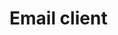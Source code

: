 # Email client

<div style="width:100%;height:100%;padding-bottom:6em;display:flex;justify-content:flex-end;">
  <p style="text-align: center;margin-top:auto;">By Augustinas Jokubauskas 2018</p>
</div>

---

## Document introduction

Email is considered as a medium that provides maximum reach for minimal investment and has served as an essential element of many marketing campaigns across all industries. Especially now, when more people than ever are getting access to internet. As developers we want the email clients to be easy and comfortable to use, but how do we do that?

### Solution

By using ethnomethodology and field work to observe paper mail handling workflow at home to get the insight of human behaviour in dealing with mail. Paper mail can differ from home to home, so we will be observing behaviours to determine, what functionality does our email client require. We will also be using the data collected by Richard Harper and his book "Inside the Smart Home"

---

## Informal requirements report

### The common approach to handling mail at home

Mail arrives at a delivery point

> Our client needs to have an entry point which the emails will be sent to. Always has to be one and all users should have access to it.

Mail is collected and placed to a shared space

> Our client needs a shared space which users have access to and can sort the mail that was directed to the house or to a specific user. Also directed mail can not be open by anyone else than the specified receiver, which means the system needs an authentication system

Mail is sorted and spam is gotten rid of

> Our client should be able to show visual queues for emails, so that obvious spam letter can be gotten rid of and mail can be sorted into relative groups based on importance. Users should also be able to assign letters to other users.

Mail is viewed by the receiver in private

> Our client should allow for separate user accounts which have unique identifications for storing emails, so that privacy is maintained.

---

Mail that does not require immediate action is placed somewhere where it can be dealt with later on

> Our client needs to be able to make reminders about mail and allow users to set dates when to be reminded of the mail

Mail that does not require to be dealt with is put away

> Our client should allow users to move email into long term storage, where it would not interfere with new incoming email

Mail that is unique (birthday, holiday, thank you cards etc. )

> Our client should allow users to create email storage groups for separating email.

---

### Findings by Richard Harper

Small scale survey has shown that women will share up to 57 per cent of the letters addressed to them (this includes all types of letters from personal to direct mail)

> Our client should allow to share email contents between users.

Parents will not only sift out what they believe their children should or should not receive; sometimes they will ensure that their children know that this is being done

> Our client should be able to handle priveleges and permissions, so that some users can view all of the email and send it out to other users

Sharing may be supported in a sequential process with e-mail,when for example, a mother and child take turns with a screen. Alternatively, email can be shared concurrently, with various members of the household having their own screens in various places.

> Our client should be accessible from multiple devices and be able to read different data in parallel.

Imagine a scenario where an organisation using paper-mail recognises that some types of information or product offering should be sent to the household, rather than to some particular person within a household.

> Our client should have a house address, which can accept all incomming mail, that then can be further spread out

---

### Additional improvements

The household can receive a lot of spam mail. And it needs to be dealth with

> Out system should allow users to tag mail senders as spam, so the mail can be filtered out

---

## Functional requirements of the system

| ID      |                                          Requirement                                           |
| ------- | :--------------------------------------------------------------------------------------------: |
| FREQ-1 |    System should have an entry point (email address) for all letters sent to house address     |
| FREQ-2 |                    All users should have access to systems collection point                    |
| FREQ-3 |          System should have a visual interface, where all emails should be displayed           |
| FREQ-4 | System should have user system, where people can register with their name,surname and password |
| FREQ-5 |                   System should only the recipients of the email to open it                    |
| FREQ-6 |                    System should allow users to assign email to other users                    |
| FREQ-7 |                 System should allow openning email that was sent to the house                  |
| FREQ-8 |                              System should allow to delete emails                              |

---

| ID       |                                    Requirement                                     |
| -------- | :--------------------------------------------------------------------------------: |
| FREQ-9  |           System should allow to preview contents of email sent to house           |
| FREQ-10 |            System should should have a grouping system for house email             |
| FREQ-10 |    System should should allow users to access their email from multiple devices    |
| FREQ-11 |                System should be able to set reminders about emails                 |
| FREQ-12 |                  System should have long term storage for emails                   |
| FREQ-13 |                     System should have ability to group emails                     |
| FREQ-14 |             System should allow users to share emails with other users             |
| FREQ-15 |                      System should have a permissions system                       |
| FREQ-16 | System should allow users to monitor incomming mail if they have right permissions |
| FREQ-17 |              System should allow multiple users to use system at once              |

---

## Non-functional requirements of the system

| ID     |                                           Requirement                                            |
| ------ | :----------------------------------------------------------------------------------------------: |
| NFREQ-1 |     System must have one server that can handle incomming emails without loosing any of them     |
| NFREQ-2 |       System must host one authentication server that can store data of more than 7 users        |
| NFREQ-3 | System shall have a visual interface that users can interact with with no grater than 1s latency |
| NFREQ-4 |                         System must support more than 7 concurrent users                         |
| NFREQ-5 |   All incomming emails should take no longer than 5 minutes to appear on the visual interface    |
| NFREQ-6 |           System should be able to store long term store emails for at least 2 months            |
| NFREQ-7 |       System should be able to load back up after going down in no longer than 10 minutes        |


---

## System overview

![Alt Text](./images/sytem_context_diagram.png "Context diagram")

---

## Formal description of the system behaviour

![Alt Text](./images/System_activity_diagram.png "Activity diagram")

---

## Examples of system usage

* A person living in a house receives an email, he loooks at the master email client to see that it just contains some spam for a local dealership, person deletes the email.

* A person living in a house receives an email, he finds out that it's a greeting from his aunt, he moves it to notice board, so everyone can see it.

* A person living in a house receives an email, he finds out that it's a personal phone bill, so he moves the email to his own account.
